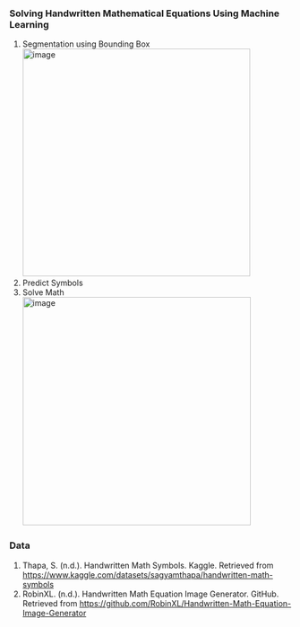 ### Solving Handwritten Mathematical Equations Using Machine Learning

1. Segmentation using Bounding Box
   <img width="406" alt="image" src="https://github.com/hjimjim/ML_Solve_Handwritten_Math_Equations/assets/7866162/8fe7b99a-a6c8-474f-b5d9-ec015772152b">
2. Predict Symbols
3. Solve Math
   <img width="407" alt="image" src="https://github.com/hjimjim/ML_Solve_Handwritten_Math_Equations/assets/7866162/63ada989-cec4-4bc7-b228-afcb04085f8b">


### Data
1. Thapa, S. (n.d.). Handwritten Math Symbols. Kaggle. Retrieved from https://www.kaggle.com/datasets/sagyamthapa/handwritten-math-symbols     
2. RobinXL. (n.d.). Handwritten Math Equation Image Generator. GitHub. Retrieved from https://github.com/RobinXL/Handwritten-Math-Equation-Image-Generator 
